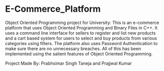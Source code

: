 # E-Commerce_Platform
Object Oriented Programming project for University:
This is an e-commerce platform that uses Object Oriented Programming and Binary Files in C++.
It uses a command line interface for sellers to register and list new products and a cart based system for users to select and buy products from various categories using filters.
The platform also uses Password Authentication to make sure there are no unnecessary breaches. All of this has been implemented using the salient features of Object Oriented Programming.

Project Made By:
Prabhsimar Singh Taneja and Prajjwal Kumar
